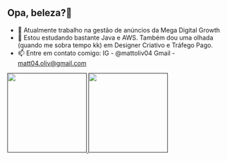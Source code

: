## Opa, beleza?👋


- 🔭 Atualmente trabalho na gestão de anúncios da Mega Digital Growth
- 🌱 Estou estudando bastante Java e AWS. Também dou uma olhada (quando me sobra tempo kk) em Designer Criativo e Tráfego Pago.   
- 📫 Entre em contato comigo:
      IG - @mattoliv04
      Gmail - matt04.oliv@gmail.com


<div>
  <a href="">
    <img height="180em" src="https://github-readme-stats.vercel.app/api?username=matt04-oliv&show_icons=true&theme=transparent&include_all_commits=true&count_private=true" />
    <img height="180em" src="https://github-readme-stats.vercel.app/api/top-langs/?username=matt04-oliv&layout=compact&langs_count=16&theme=transparent" />
  </a>
</div>


<i class="devicon-java-plain colored"></i>
          
